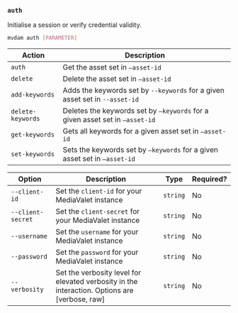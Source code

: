 ### `auth`

Initialise a session or verify credential validity. 

```bash
mvdam auth [PARAMETER]
```

| Action            | Description                                                  |
|-------------------|--------------------------------------------------------------|
| `auth`            | Get the asset set in `—asset-id`                             |
| `delete`          | Delete the asset set in `—asset-id`                          |
| `add-keywords`    | Adds the keywords set by `--keywords` for a given asset set in `--asset-id` |
| `delete-keywords` | Deletes the keywords set by `—keywords` for a given asset set in `—asset-id` |
| `get-keywords`    | Gets all keywords for a given asset set in `—asset-id`       |
| `set-keywords`    | Sets the keywords set by `—keywords` for a given asset set in `—asset-id` |

| Option            | Description                                                  | Type     | Required? |
|-------------------|--------------------------------------------------------------|----------|-----------|
| `--client-id`     | Set the `client-id` for your MediaValet instance             | `string` | No        |
| `--client-secret` | Set the `client-secret` for your MediaValet instance         | `string` | No        |
| `--username`      | Set the `username` for your MediaValet instance              | `string` | No        |
| `--password`      | Set the `password` for your MediaValet instance              | `string` | No        |
| `--verbosity`     | Set the verbosity level for elevated verbosity in the interaction. Options are [verbose, raw] | `string` | No        |